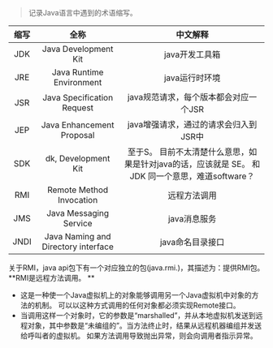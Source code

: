 > 记录Java语言中遇到的术语缩写。

| **缩写** | **全称** | **中文解释** |
| :---: | :---: | :---: |
| JDK | Java Development Kit | java开发工具箱 |
| JRE |  Java Runtime Environment | java运行时环境 |
| JSR | Java Specification Request | java规范请求，每个版本都会对应一个JSR |
| JEP | Java Enhancement Proposal | java增强请求，通过的请求会归入到JSR中 |
| SDK | dk, Development Kit |  至于S。 目前不太清楚什么意思，如果是针对java的话，应该就是 SE。 和JDK 同一个意思，难道software？ |
| RMI | Remote Method Invocation | 远程方法调用 |
| JMS | Java Messaging Service | java消息服务 |
| JNDI | Java Naming and Directory interface | java命名目录接口 |

关于RMI，java api包下有一个对应独立的包(java.rmi.)，其描述为：提供RMI包。 
**RMI是远程方法调用。 **

- 这是一种使一个Java虚拟机上的对象能够调用另一个Java虚拟机中对象的方法的机制。 可以以这种方式调用的任何对象都必须实现Remote接口。 
- 当调用这样一个对象时，它的参数是“marshalled”，并从本地虚拟机发送到远程对象，其中参数是“未编组的”。当方法终止时，结果从远程机器编组并发送给呼叫者的虚拟机。 如果方法调用导致抛出异常，则会向调用者指示异常。

